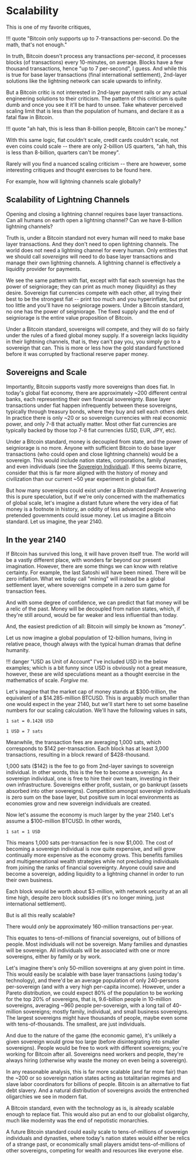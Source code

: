 # Scalability

<!--
Lord Jesus Christ
Son of God
have mercy on me a sinner 
-->

This is one of my favorite critiques,

!!! quote "Bitcoin only supports up to 7-transactions per-second. Do the math, that's not enough."

In truth, 
 Bitcoin doesn't process any transactions
 per-*second*, it processes blocks
 (of transactions) every 10-minutes, on average.
Blocks have a few thousand transactions,
 hence "up to 7 per-second", I guess.
And while this is true for base layer
 transactions (final international settlement),
 2nd-layer solutions like the
 lightning network
 can scale upwards to infinity.

But a Bitcoin critic is not interested in
 2nd-layer payment rails or any actual
 engineering solutions to their criticism.
The pattern of this criticism
 is quite dumb and once you see it 
 it'll be hard to unsee.
Take whatever perceived scaling limit
 that is less than the population of humans,
 and declare it as a fatal flaw in Bitcoin.

!!! quote "ah hah, this is less than 8-billion people, Bitcoin can't be money."

With this same logic,
 fiat couldn't scale,
 credit cards couldn't scale,
 not even coins could scale -- there are only
 2-billion US quarters,
"ah hah, this is less than 8-billion,
 quarters can't be money".

Rarely will you find a nuanced
 scaling criticism -- there are however,
 some interesting critiques and thought
 exercises to be found here.

For example, how will lightning
 channels scale globally?


## Scalability of Lightning Channels

Opening and closing a lightning
 channel requires
 base layer transactions.
Can all humans on earth open 
 a lightning channel?
Can we have 8-billion lightning channels?

Truth is, under a Bitcoin standard not
 every human will need to make base layer
 transactions.
And they don't need to open lightning channels.
The world does not need a lightning channel
 for every human.
Only entities that we should call *sovereigns*
 will need to do base layer transactions
 and manage their own lightning channels.
A lightning channel is effectively a
 liquidity provider for payments.

We see the same pattern with fiat, except with
 fiat each sovereign has the power of seigniorage;
 they can print as much money (liquidity) as they
 desire.
Sovereign fiat currencies compete with each other,
 all trying their best to be the strongest
 fiat -- print too much and you hyperinflate,
 but print too little and you'll have no
 seigniorage powers.
Under a Bitcoin standard, no one has the power
 of seigniorage.
The fixed supply and
 the end of
 seigniorage is the entire value proposition
 of Bitcoin.

Under a Bitcoin standard,
 sovereigns will compete,
 and they will do so
 fairly under the rules of a fixed global
 money supply.
If a sovereign lacks liquidity in their
 lightning channels, that is, they can't pay you,
 you simply go to a sovereign that can.
This is more or less how the gold standard
 functioned before it was corrupted by
 fractional reserve paper money.



## Sovereigns and Scale

Importantly, Bitcoin supports
 vastly more sovereigns than does fiat.
In today's global fiat economy, there are
 approximately ~200 different central
 banks, each representing their own
 financial sovereignty.
Base layer transactions under fiat
 happen infrequently between these
 sovereigns, typically through
 treasury bonds, where they buy and
 sell each others debt.
In practice there is only ~20 or so
 sovereign currencies with real economic power,
 and only 7-8 that actually matter.
Most other fiat currencies
 are typically backed by
 those top 7-8 fiat currencies
 (USD, EUR, JPY, etc).

Under a Bitcoin standard, money
 is decoupled from state,
 and the power of seigniorage is no more.
Anyone with sufficient Bitcoin to do base
 layer transactions 
 (who could open and
 close lightning channels) would be a
 sovereign.
This would include nation states,
 corporations, family dynasties,
 and even individuals
 (see the 
 [Sovereign Individual](https://en.m.wikipedia.org/wiki/The_Sovereign_Individual)).
If this seems bizarre, consider
 that this is far more aligned
 with the history of money and civilization
 than our current ~50 year experiment in
 global fiat.

But how many sovereigns could exist
 under a Bitcoin standard?
Answering this is pure speculation,
 but if we're only concerned with the
 mathematics of global scale, let's imagine
 a distant future where the very
 idea of fiat money is a footnote
 in history, an oddity of less advanced
 people who pretended governments
 could issue money.
Let us imagine a Bitcoin standard.
Let us imagine, the year 2140.



## In the year 2140

If Bitcoin has survived this long,
 it will have proven itself true.
The world will be a vastly different place,
 with wonders far beyond our present
 imagination.
However, there are some things we can know
 with relative certainty.
For example, the last Satoshi
 will have been mined.
There will be zero inflation.
What we today call "mining" will instead
 be a global settlement layer, where sovereigns
 compete in a zero sum game for transaction
 fees.

And with some degree of confidence, we can
 predict that fiat money
 will be a relic of the past.
Money will be decoupled from nation states,
 which, if they're still around, would be
 far weaker and less influential than today.

And, the easiest prediction of all:
 Bitcoin will simply be known as *"money"*.

Let us now imagine a global population of
 12-billion humans,
 living in relative peace, though
 always with the typical human dramas
 that define humanity.

!!! danger "USD as Unit of Account"
    I've included USD in the below examples;
    which is a bit funny since
    USD is obviously not a great measure,
    however, these are wild speculations
    meant as a thought exercise in the
    mathematics of scale.
    *Forgive me.*

Let's imagine that the market cap of money
 stands at $300-trillion, the equivalent
 of a $14.285-million BTCUSD.
This is arguably much smaller than
 one would expect in the year 2140,
 but we'll start here
 to set some baseline numbers for our
 scaling calculation.
We'll have the following values in sats,

```
1 sat = 0.1428 USD

1 USD = 7 sats
```

Meanwhile, the transaction fees are averaging
 1,000 sats,
 which corresponds to $142 per-transaction.
Each block has at least 3,000 transactions,
 resulting in a block reward of $428-thousand.

1,000 sats ($142) is the fee to go 
 from 2nd-layer savings to sovereign individual.
In other words, this is the fee
 to become a sovereign.
As a sovereign individual, one is free to hire
 their own team, investing in their own
 infrastructure.
Sovereigns either profit, sustain, or go bankrupt
 (assets absorbed into other sovereigns).
Competition amongst sovereign individuals
 is zero sum on the base layer, but positive
 sum in local environments as economies grow
 and new sovereign individuals are created.

Now let's assume the economy is much larger
 by the year 2140.
Let's assume a $100-million BTCUSD. 
In other words,

```
1 sat = 1 USD
```

This means 1,000 sats
 per-transaction fee is now $1,000.
The cost of 
 becoming a sovereign individual is now
 quite expensive, and will
 grow continually more expensive as
 the economy grows.
This benefits families and multigenerational
 wealth strategies while not precluding
 individuals from joining the ranks
 of financial sovereignty.
Anyone could save and become a sovereign,
 adding liquidity to a lightning channel
 in order to run their own business.

Each block would be worth about $3-million,
 with network security at an all time high,
 despite zero block subsidies
 (it's no longer mining, just 
 international settlement).

But is all this really scalable?

There would *only* be approximately 160-million
 transactions per-year.

This equates to tens-of-millions of
 financial sovereigns, out of billions of
 people.
Most individuals will not be sovereign.
Many families and dynasties
 will be sovereign.
All individuals will be associated with
 one or more sovereigns,
 either by family or by work.

Let's imagine there's only 50-million
 sovereigns at any
 given point in time.
This would easily be scalable with base layer
 transactions (using today's technology),
 and there'd be
 an average population of only 240-persons
 per-sovereign
 (and with a very high per-capita income).
However,
 under a Pareto distribution, 
 we could expect
 80% of the population to be working
 for the top 20%
 of sovereigns, that is,
 9.6-billion people in 10-million sovereigns,
 averaging ~960 people per-sovereign,
 with a long tail of 40-million sovereigns;
 mostly family, individual,
 and small business sovereigns.
The largest sovereigns might have thousands
 of people,
 maybe even some with tens-of-thousands.
The smallest, are just individuals.

And due to the nature of the game
 (the economic game), it's unlikely
 a given sovereign would grow too large
 (before disintegrating into smaller sovereigns).
People would be free to work with different
 sovereigns; you're working
 for Bitcoin after all.
Sovereigns need workers and people,
 they're always hiring (otherwise why waste the
 money on even being a sovereign).

In any reasonable analysis,
 this is far more scalable
 (and far more fair)
 than the ~200 or
 so sovereign nation states
 acting as totalitarian
 regimes and slave labor coordinators for
 billions of people.
Bitcoin is an alternative to fiat debt slavery.
And a natural distribution of sovereigns
 avoids the entrenched oligarchies
 we see in modern fiat.

A Bitcoin standard, even with
 the technology as is,
 is already scalable enough to
 replace fiat.
This would also put an 
 end to our globalist oligarchy, 
 much like modernity was the
 end of nepotistic monarchies.

A future Bitcoin standard could 
 easily scale to
 tens-of-millions of sovereign individuals
 and dynasties,
 where today's nation states 
 would either be relics
 of a strange past, or economically
 small players amidst 
 tens-of-millions of other sovereigns, 
 competing for wealth and resources like
 everyone else.



